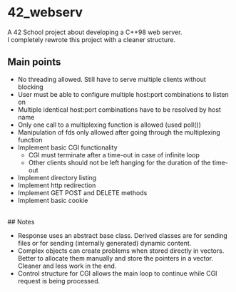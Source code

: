 # 42_webserv
A 42 School project about developing a C++98 web server.<br>
I completely rewrote this project with a cleaner structure.
<br>
## Main points
- No threading allowed. Still have to serve multiple clients without blocking
- User must be able to configure multiple host:port combinations to listen on
- Multiple identical host:port combinations have to be resolved by host name
- Only one call to a multiplexing function is allowed (used poll())
- Manipulation of fds only allowed after going through the multiplexing function
- Implement basic CGI functionality
	- CGI must terminate after a time-out in case of infinite loop
	- Other clients should not be left hanging for the duration of the time-out
- Implement directory listing
- Implement http redirection
- Implement GET POST and DELETE methods
- Implement basic cookie
<br>
## Notes
<ul>
	<li>Response uses an abstract base class. Derived classes are for sending files or for sending (internally generated) dynamic content.</li>
	<li>Complex objects can create problems when stored directly in vectors. Better to allocate them manually and store the pointers in a vector. Cleaner and less work in the end.</li>
	<li>Control structure for CGI allows the main loop to continue while CGI request is being processed.</li>
</ul>